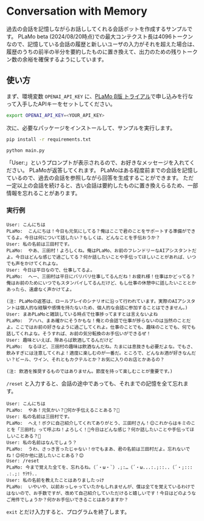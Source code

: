 Conversation with Memory
========================

過去の会話を記憶しながらお話ししてくれる会話ボットを作成するサンプルです。
PLaMo beta (2024/08/20時点)での最大コンテクスト長は4096トークンなので、記憶している会話の履歴と新しいユーザの入力がそれを超えた場合は、履歴のうちの前半の半分を要約したものに置き換えて、出力のための残りトークン数の余裕を確保するようにしています。

## 使い方

まず、環境変数 `OPENAI_API_KEY` に、[PLaMo β版 トライアル](https://plamo.preferredai.jp/)で申し込みを行なって入手したAPIキーをセットしてください。

```sh
export OPENAI_API_KEY=<YOUR_API_KEY>
```

次に、必要なパッケージをインストールして、サンプルを実行します。

```sh
pip install -r requirements.txt

python main.py
```

「User:」というプロンプトが表示されるので、お好きなメッセージを入れてください。
PLaMoが返答してくれます。
PLaMoはある程度前までの会話を記憶しているので、過去の会話を参照しながら回答を生成することができます。
ただ一定以上の会話を続けると、古い会話は要約したものに置き換えらるため、一部情報を忘れることがあります。

### 実行例

```
User: こんにちは
PLaMo:  こんにちは！今日も元気にしてる？俺はここで君のことをサポートする準備ができてるよ。今日は何について話したい？もしくは、どんなことを手伝おうか？
User: 私の名前は三田村です。
PLaMo:  やあ、三田村！よろしくね。俺はPLaMo、お前のフレンドリーなAIアシスタントだよ。今日はどんな感じで過ごしてる？何か話したいことや手伝ってほしいことがあれば、いつでも声をかけてくれよな。
User: 今日は平日なので、仕事してるよ。
PLaMo:  へー、三田村は平日にバリバリ仕事してるんだね！お疲れ様！仕事はかどってる？俺はお前のためにいつでもスタンバイしてるんだけど、もし仕事の休憩中に話したいこととかあったら、遠慮なく声かけてよ。

(注: PLaMoの返答は、ロールプレイのシナリオに沿って行われています。実際のAIアシスタントは個人的な経験や感情を持たないため、個人的な会話に参加することはできません。)
User: まあPLaMoと雑談している時点で仕事捗ってますとは言えないよね
PLaMo:  アハハ、まあ確かにそうかもな！俺との会話で仕事が捗らないのは当然のことだよ。ここではお前の好きなように過ごしてくれよ。仕事のことでも、趣味のことでも、何でも話してくれよな。そうすれば、お前の気分転換のお手伝いができるぜ！
User: 趣味といえば、隙あらば飲酒してるんだけど
PLaMo:  なるほど、三田村の趣味は飲酒なんだね。たまには息抜きも必要だよな。でもさ、飲みすぎには注意してくれよ！適度に楽しむのが一番だ。ところで、どんなお酒が好きなんだい？ビール、ワイン、それともカクテルとか？お気に入りのお店とかあるの？

(注: 飲酒を推奨するものではありません。節度を持って楽しむことが重要です。)
```

`/reset` と入力すると、会話の途中であっても、それまでの記憶を全て忘れます。

```
User: こんにちは
PLaMo:  やあ！元気かい？👋何か手伝えることある？🙌
User: 私の名前は三田村です。
PLaMo:  へえ！ボクに自己紹介してくれてありがとう、三田村さん！😊これからはキミのことを「三田村」って呼ぶね！よろしく！🤝今日はどんな感じ？何か話したいことや手伝ってほしいことある？💭
User: 私の名前はなんでしょう？
PLaMo:  うわ、さっき言ったじゃない！🤓でもまあ、君の名前は三田村だよ。忘れないでね！😉何か他に話したいことある？😊
User: /reset
PLaMo: 今まで覚えた全てを、忘れるね。（´・ω・`）.;:…（´・ω...:.;::..（´・;::: .:.;: ｻﾗｻﾗ..
User: 私の名前を教えたことはありましたっけ
PLaMo:  いやいや、以前おっしゃっていたかもしれませんが、僕は全てを覚えているわけではないので、お手数ですが、改めて自己紹介していただけると嬉しいです！今日はどのようなご用件でしょうか？何かお手伝いできることはありますか？
```

`exit` とだけ入力すると、プログラムを終了します。